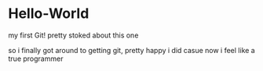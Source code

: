 # Hello-World
my first Git! pretty stoked about this one 


so i finally got around to getting git, pretty happy i did casue now i feel like a true programmer
